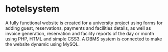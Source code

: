 # hotelsystem
A fully functional website is created for a university project using forms for adding guest, reservations, payments and facilities details, as well as invoice generation, reservation and facility reports of the day or month using PHP, HTML and simple CSS3. A DBMS system is connected to make the website dynamic using MySQL.
